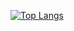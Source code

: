 [![Top Langs](https://github-readme-stats.vercel.app/api/top-langs/?username=MateusHenriquegringo&layout=donut)](https://github.com/MateusHenriquegringo/github-readme-stats)
